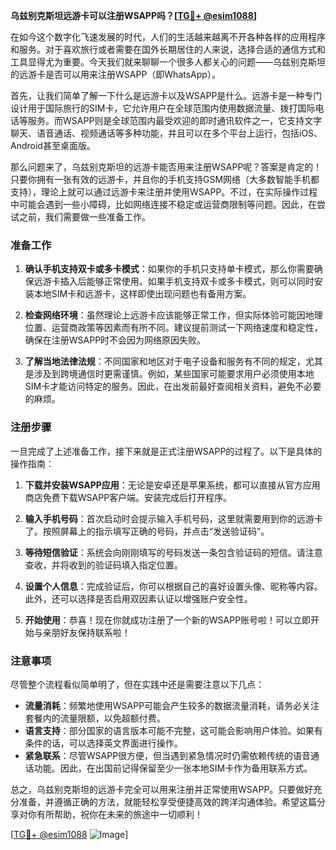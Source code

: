 **乌兹别克斯坦远游卡可以注册WSAPP吗？[[TG💪+ @esim1088](https://t.me/s/esim1088)]**

在如今这个数字化飞速发展的时代，人们的生活越来越离不开各种各样的应用程序和服务。对于喜欢旅行或者需要在国外长期居住的人来说，选择合适的通信方式和工具显得尤为重要。今天我们就来聊聊一个很多人都关心的问题——乌兹别克斯坦的远游卡是否可以用来注册WSAPP（即WhatsApp）。

首先，让我们简单了解一下什么是远游卡以及WSAPP是什么。远游卡是一种专门设计用于国际旅行的SIM卡，它允许用户在全球范围内使用数据流量、拨打国际电话等服务。而WSAPP则是全球范围内最受欢迎的即时通讯软件之一，它支持文字聊天、语音通话、视频通话等多种功能，并且可以在多个平台上运行，包括iOS、Android甚至桌面版。

那么问题来了，乌兹别克斯坦的远游卡能否用来注册WSAPP呢？答案是肯定的！只要你拥有一张有效的远游卡，并且你的手机支持GSM网络（大多数智能手机都支持），理论上就可以通过远游卡来注册并使用WSAPP。不过，在实际操作过程中可能会遇到一些小障碍，比如网络连接不稳定或运营商限制等问题。因此，在尝试之前，我们需要做一些准备工作。

### 准备工作

1. **确认手机支持双卡或多卡模式**：如果你的手机只支持单卡模式，那么你需要确保远游卡插入后能够正常使用。如果手机支持双卡或多卡模式，则可以同时安装本地SIM卡和远游卡，这样即使出现问题也有备用方案。

2. **检查网络环境**：虽然理论上远游卡应该能够正常工作，但实际体验可能因地理位置、运营商政策等因素而有所不同。建议提前测试一下网络速度和稳定性，确保在注册WSAPP时不会因为网络原因失败。

3. **了解当地法律法规**：不同国家和地区对于电子设备和服务有不同的规定，尤其是涉及到跨境通信时更需谨慎。例如，某些国家可能要求用户必须使用本地SIM卡才能访问特定的服务。因此，在出发前最好查阅相关资料，避免不必要的麻烦。

### 注册步骤

一旦完成了上述准备工作，接下来就是正式注册WSAPP的过程了。以下是具体的操作指南：

1. **下载并安装WSAPP应用**：无论是安卓还是苹果系统，都可以直接从官方应用商店免费下载WSAPP客户端。安装完成后打开程序。

2. **输入手机号码**：首次启动时会提示输入手机号码，这里就需要用到你的远游卡了。按照屏幕上的指示填写正确的号码，并点击“发送验证码”。

3. **等待短信验证**：系统会向刚刚填写的号码发送一条包含验证码的短信。请注意查收，并将收到的验证码填入指定位置。

4. **设置个人信息**：完成验证后，你可以根据自己的喜好设置头像、昵称等内容。此外，还可以选择是否启用双因素认证以增强账户安全性。

5. **开始使用**：恭喜！现在你就成功注册了一个新的WSAPP账号啦！可以立即开始与亲朋好友保持联系啦！

### 注意事项

尽管整个流程看似简单明了，但在实践中还是需要注意以下几点：

- **流量消耗**：频繁地使用WSAPP可能会产生较多的数据流量消耗，请务必关注套餐内的流量限额，以免超额付费。
- **语言支持**：部分国家的语言版本可能不完整，这可能会影响用户体验。如果有条件的话，可以选择英文界面进行操作。
- **紧急联系**：尽管WSAPP很方便，但当遇到紧急情况时仍需依赖传统的语音通话功能。因此，在出国前记得保留至少一张本地SIM卡作为备用联系方式。

总之，乌兹别克斯坦的远游卡完全可以用来注册并正常使用WSAPP。只要做好充分准备，并遵循正确的方法，就能轻松享受便捷高效的跨洋沟通体验。希望这篇分享对你有所帮助，祝你在未来的旅途中一切顺利！

[[TG💪+ @esim1088](https://t.me/s/esim1088) ![Image](https://i.postimg.cc/4NQfJmqS/Snipaste-2025-05-13-00-14-12.png)]